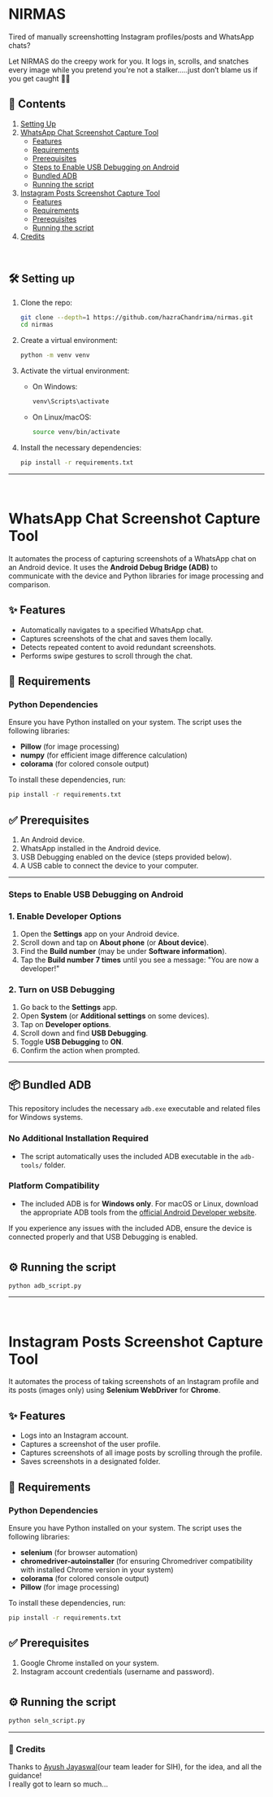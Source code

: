 # NIRMAS 
 Tired of manually screenshotting Instagram profiles/posts and WhatsApp chats? 
 
 Let NIRMAS do the creepy work for you. It logs in, scrolls, and snatches every image while you pretend you're not a stalker.....just don’t blame us if you get caught 😶‍🌫️

## 📜 Contents
1. [Setting Up](#%EF%B8%8F-setting-up)
2. [WhatsApp Chat Screenshot Capture Tool](#whatsapp-chat-screenshot-capture-tool)
   - [Features](#-features)
   - [Requirements](#-requirements)
   - [Prerequisites](#-prerequisites)
   - [Steps to Enable USB Debugging on Android](#steps-to-enable-usb-debugging-on-android)
   - [Bundled ADB](#-bundled-adb)
   - [Running the script](#-running-the-script-)
3. [Instagram Posts Screenshot Capture Tool](#instagram-posts-screenshot-capture-tool)
   - [Features](#-features-1)
   - [Requirements](#-requirements-1)
   - [Prerequisites](#-prerequisites-1)
   - [Running the script](#-running-the-script--1)
4. [Credits](#-credits)

<br/>

## 🛠️ Setting up

1. Clone the repo:
   ```bash
   git clone --depth=1 https://github.com/hazraChandrima/nirmas.git
   cd nirmas
   ```

2. Create a virtual environment:
   ```bash
   python -m venv venv
   ```

3. Activate the virtual environment:
   - On Windows:
     ```bash
     venv\Scripts\activate
     ```
   - On Linux/macOS:
     ```bash
     source venv/bin/activate
     ```

4. Install the necessary dependencies:
   ```bash
   pip install -r requirements.txt
   ```
   
---
<br/>

# WhatsApp Chat Screenshot Capture Tool

It automates the process of capturing screenshots of a WhatsApp chat on an Android device. It uses the **Android Debug Bridge (ADB)** to communicate with the device and Python libraries for image processing and comparison.


## ✨ Features
- Automatically navigates to a specified WhatsApp chat.
- Captures screenshots of the chat and saves them locally.
- Detects repeated content to avoid redundant screenshots.
- Performs swipe gestures to scroll through the chat.


## 📝 Requirements

### Python Dependencies
Ensure you have Python installed on your system. The script uses the following libraries:
- **Pillow** (for image processing)
- **numpy** (for efficient image difference calculation)
- **colorama** (for colored console output)

To install these dependencies, run:
```bash
pip install -r requirements.txt
```   

## ✅ Prerequisites
1. An Android device.
2. WhatsApp installed in the Android device.
3. USB Debugging enabled on the device (steps provided below).
4. A USB cable to connect the device to your computer.

---

### Steps to Enable USB Debugging on Android

### 1. Enable Developer Options
1. Open the **Settings** app on your Android device.
2. Scroll down and tap on **About phone** (or **About device**).
3. Find the **Build number** (may be under **Software information**).
4. Tap the **Build number** **7 times** until you see a message: "You are now a developer!"

### 2. Turn on USB Debugging
1. Go back to the **Settings** app.
2. Open **System** (or **Additional settings** on some devices).
3. Tap on **Developer options**.
4. Scroll down and find **USB Debugging**.
5. Toggle **USB Debugging** to **ON**.
6. Confirm the action when prompted.

---

## 📦 Bundled ADB

This repository includes the necessary `adb.exe` executable and related files for Windows systems. 

### No Additional Installation Required
- The script automatically uses the included ADB executable in the `adb-tools/` folder.

### Platform Compatibility
- The included ADB is for **Windows only**. For macOS or Linux, download the appropriate ADB tools from the [official Android Developer website](https://developer.android.com/studio/releases/platform-tools).

If you experience any issues with the included ADB, ensure the device is connected properly and that USB Debugging is enabled.

#

## ⚙️ Running the script 
   ```bash💡📜
   python adb_script.py
   ```
---
<br/>

# Instagram Posts Screenshot Capture Tool

It automates the process of taking screenshots of an Instagram profile and its posts (images only) using **Selenium WebDriver** for **Chrome**. 

## ✨ Features
- Logs into an Instagram account.
- Captures a screenshot of the user profile.
- Captures screenshots of all image posts by scrolling through the profile.
- Saves screenshots in a designated folder.



## 📝 Requirements

### Python Dependencies
Ensure you have Python installed on your system. The script uses the following libraries:
- **selenium** (for browser automation)
- **chromedriver-autoinstaller** (for ensuring Chromedriver compatibility with installed Chrome version in your system)
- **colorama** (for colored console output)
- **Pillow** (for image processing)

To install these dependencies, run:
```bash
pip install -r requirements.txt
```   

## ✅ Prerequisites
1. Google Chrome installed on your system.
3. Instagram account credentials (username and password).

#
## ⚙️ Running the script 
   ```bash
   python seln_script.py
   ```
---

### 🙌 Credits

Thanks to [Ayush Jayaswal](https://github.com/ayusjayaswal)(our team leader for SIH), for the idea, and all the guidance!<br/>
I really got to learn so much...
